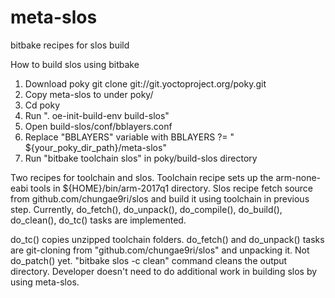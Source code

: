 # meta-slos
bitbake recipes for slos build

How to build slos using bitbake
1. Download poky 
   git clone git://git.yoctoproject.org/poky.git
2. Copy meta-slos to under poky/
3. Cd poky
4. Run ". oe-init-build-env build-slos"
5. Open build-slos/conf/bblayers.conf
6. Replace "BBLAYERS" variable with
   BBLAYERS ?= " ${your_poky_dir_path}/meta-slos"
7. Run "bitbake toolchain slos" in poky/build-slos directory

Two recipes for toolchain and slos. 
Toolchain recipe sets up the arm-none-eabi tools in ${HOME}/bin/arm-2017q1 directory.
Slos recipe fetch source from github.com/chungae9ri/slos and build it using toolchain in
previous step.
Currently, do_fetch(), do_unpack(), do_compile(), do_build(), do_clean(), do_tc() 
tasks are implemented.

do_tc() copies unzipped toolchain folders. 
do_fetch() and do_unpack() tasks are git-cloning from "github.com/chungae9ri/slos" 
and unpacking it. Not do_patch() yet.
"bitbake slos -c clean" command cleans the output directory.
Developer doesn't need to do additional work in building slos by using meta-slos. 
